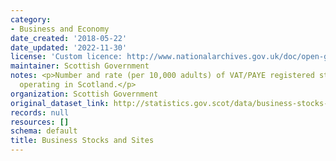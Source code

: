 ```yaml
---
category:
- Business and Economy
date_created: '2018-05-22'
date_updated: '2022-11-30'
license: 'Custom licence: http://www.nationalarchives.gov.uk/doc/open-government-licence/version/3/'
maintainer: Scottish Government
notes: <p>Number and rate (per 10,000 adults) of VAT/PAYE registered stocks and sites
  operating in Scotland.</p>
organization: Scottish Government
original_dataset_link: http://statistics.gov.scot/data/business-stocks-and-sites
records: null
resources: []
schema: default
title: Business Stocks and Sites
---
```

